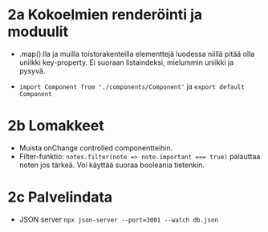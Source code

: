 # 2a Kokoelmien renderöinti ja moduulit

- .map():lla ja muilla toistorakenteilla elementtejä luodessa niillä pitää olla uniikki key-property. Ei suoraan listaindeksi, mielummin uniikki ja pysyvä.

- `import Component from './components/Component'` ja `export default Component`

# 2b Lomakkeet

- Muista onChange controlled componentteihin.
- Filter-funktio: `notes.filter(note => note.important === true)` palauttaa noten jos tärkeä. Voi käyttää suoraa booleania tietenkin.

# 2c Palvelindata

- JSON server `npx json-server --port=3001 --watch db.json`